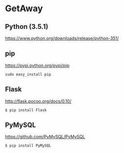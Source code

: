 # GetAway

Python (3.5.1)
------
https://www.python.org/downloads/release/python-351/

pip
------
https://pypi.python.org/pypi/pip
```
sudo easy_install pip
```
Flask
------
http://flask.pocoo.org/docs/0.10/
```
$ pip install Flask
```
PyMySQL
------
https://github.com/PyMySQL/PyMySQL
```
$ pip install PyMySQL
```
